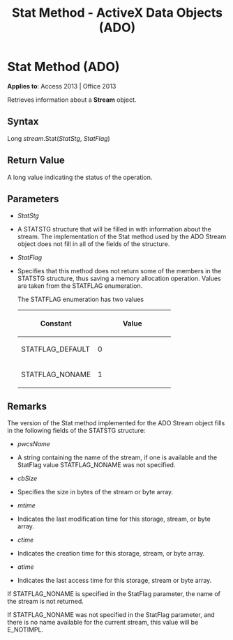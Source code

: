 ﻿---
title: Stat Method - ActiveX Data Objects (ADO)
TOCTitle: Stat Method (ADO)
ms:assetid: d3d3976b-14d4-dee0-412d-a37bc72fbfd3
ms:mtpsurl: https://msdn.microsoft.com/library/JJ250056(v=office.15)
ms:contentKeyID: 48547916
ms.date: 09/18/2015
mtps_version: v=office.15
---

# Stat Method (ADO)


**Applies to**: Access 2013 | Office 2013

Retrieves information about a **Stream** object.

## Syntax

Long *stream*.Stat(*StatStg*, *StatFlag*)

## Return Value

A long value indicating the status of the operation.

## Parameters

  - *StatStg*

  - A STATSTG structure that will be filled in with information about the stream. The implementation of the Stat method used by the ADO Stream object does not fill in all of the fields of the structure.

  - *StatFlag*

  - Specifies that this method does not return some of the members in the STATSTG structure, thus saving a memory allocation operation. Values are taken from the STATFLAG enumeration.  
      
    The STATFLAG enumeration has two values
    
    <table>
    <colgroup>
    <col style="width: 50%" />
    <col style="width: 50%" />
    </colgroup>
    <thead>
    <tr class="header">
    <th><p>Constant</p></th>
    <th><p>Value</p></th>
    </tr>
    </thead>
    <tbody>
    <tr class="odd">
    <td><p>STATFLAG_DEFAULT</p></td>
    <td><p>0</p></td>
    </tr>
    <tr class="even">
    <td><p>STATFLAG_NONAME</p></td>
    <td><p>1</p></td>
    </tr>
    </tbody>
    </table>


## Remarks

The version of the Stat method implemented for the ADO Stream object fills in the following fields of the STATSTG structure:

  - *pwcsName*

  - A string containing the name of the stream, if one is available and the StatFlag value STATFLAG\_NONAME was not specified.

  - *cbSize*

  - Specifies the size in bytes of the stream or byte array.

  - *mtime*

  - Indicates the last modification time for this storage, stream, or byte array.

  - *ctime*

  - Indicates the creation time for this storage, stream, or byte array.

  - *atime*

  - Indicates the last access time for this storage, stream or byte array.

If STATFLAG\_NONAME is specified in the StatFlag parameter, the name of the stream is not returned.

If STATFLAG\_NONAME was not specified in the StatFlag parameter, and there is no name available for the current stream, this value will be E\_NOTIMPL.

